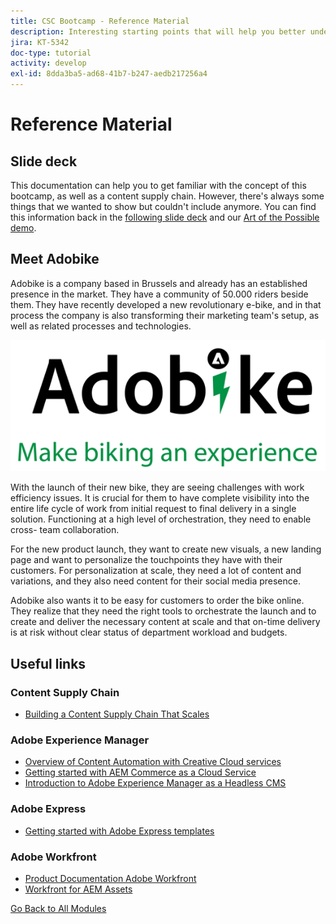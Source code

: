 ```yaml
---
title: CSC Bootcamp - Reference Material
description: Interesting starting points that will help you better understand the topics covered in this bootcamp.
jira: KT-5342
doc-type: tutorial
activity: develop
exl-id: 8dda3ba5-ad68-41b7-b247-aedb217256a4
---
```

# Reference Material

## Slide deck

This documentation can help you to get familiar with the concept of this bootcamp, as well as a content supply chain. However, there's always some things that we wanted to show but couldn't include anymore. You can find this information back in the [following slide deck](https://adobe.sharepoint.com/:p:/r/sites/SWEnterpriseMarketingTeam/Shared%20Documents/Bootcamps/Content%20Supply%20Chain%20Bootcamp/Experience%20Makers%20Content%20Supply%20Chain%20Slide%20Deck.pptx?d=w1a3787d39c3a43ab941cfd0069f8383a&csf=1&web=1&e=57aFUU) and our [Art of the Possible demo](https://xd.adobe.com/view/45ea642f-69fb-4bbe-bba6-6915a3709a6d-10b9/?fullscreen).

## Meet Adobike

Adobike is a company based in Brussels and already has an established presence in the market. They have a community of 50.000 riders beside them. They have recently developed a new revolutionary e-bike, and in that process the company is also transforming their marketing team's setup, as well as related processes and technologies. 

![Adobike](./images/adobike-logo.png)

With the launch of their new bike, they are seeing challenges with work efficiency issues. It is crucial for them to have complete visibility into the entire life cycle of work from initial request to final delivery in a single solution. Functioning at a high level of orchestration, they need to enable cross- team collaboration. 

For the new product launch, they want to create new visuals, a new landing page and want to personalize the touchpoints they have with their customers. For personalization at scale, they need a lot of content and variations, and they also need content for their social media presence. 

Adobike also wants it to be easy for customers to order the bike online. They realize that they need the right tools to orchestrate the launch and to create and deliver the necessary content at scale and that on-time delivery is at risk without clear status of department workload and budgets. 


## Useful links

### Content Supply Chain

- [Building a Content Supply Chain That Scales](https://business.adobe.com/resources/webinars/building-a-content-supply-chain-that-scales.html)

### Adobe Experience Manager

- [Overview of Content Automation with Creative Cloud services](https://experienceleague.adobe.com/docs/experience-manager-learn/assets/content-automation/overview.html?lang=en)
- [Getting started with AEM Commerce as a Cloud Service](https://experienceleague.adobe.com/docs/experience-manager-cloud-service/content/content-and-commerce/storefront/getting-started.html)
- [Introduction to Adobe Experience Manager as a Headless CMS](https://experienceleague.adobe.com/docs/experience-manager-cloud-service/content/headless/introduction.html?lang=en)

### Adobe Express

- [Getting started with Adobe Express templates](https://helpx.adobe.com/express/using/work-with-templates.html)

### Adobe Workfront

- [Product Documentation Adobe Workfront](https://experienceleague.adobe.com/docs/workfront/using/home.html?lang=en)
- [Workfront for AEM Assets](https://exchange.adobe.com/apps/ec/101385/workfront-for-aem-assets)


[Go Back to All Modules](./overview.md)
